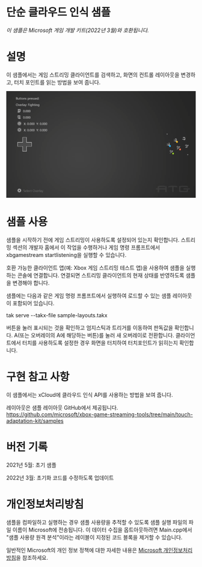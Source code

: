 # 단순 클라우드 인식 샘플

*이 샘플은 Microsoft 게임 개발 키트(2022년 3월)와 호환됩니다.*

# 설명

이 샘플에서는 게임 스트리밍 클라이언트를 검색하고, 화면의 컨트롤 레이아웃을 변경하고, 터치 포인트를 읽는 방법을 보여 줍니다.

![중간 신뢰도로 자동 생성된 컴퓨터 설명의 스크린샷](./media/image1.png)

# 샘플 사용

샘플을 시작하기 전에 게임 스트리밍이 사용하도록 설정되어 있는지 확인합니다. 스트리밍 섹션의 개발자 홈에서 이 작업을 수행하거나 게임 명령 프롬프트에서 xbgamestream startlistening을 실행할 수 있습니다.

호환 가능한 클라이언트 앱(예: Xbox 게임 스트리밍 테스트 앱)을 사용하여 샘플을 실행하는 콘솔에 연결합니다. 연결되면 스트리밍 클라이언트의 현재 상태를 반영하도록 샘플을 변경해야 합니다.

샘플에는 다음과 같은 게임 명령 프롬프트에서 실행하여 로드할 수 있는 샘플 레이아웃이 포함되어 있습니다.

tak serve \--takx-file sample-layouts.takx

버튼을 눌러 표시되는 것을 확인하고 엄지스틱과 트리거를 이동하여 판독값을 확인합니다. A(또는 오버레이의 A에 해당하는 버튼)를 눌러 새 오버레이로 전환합니다. 클라이언트에서 터치를 사용하도록 설정한 경우 화면을 터치하여 터치포인트가 읽히는지 확인합니다.

# 구현 참고 사항

이 샘플에서는 xCloud에 클라우드 인식 API를 사용하는 방법을 보여 줍니다.

레이아웃은 샘플 레이아웃 GitHub에서 제공됩니다. <https://github.com/microsoft/xbox-game-streaming-tools/tree/main/touch-adaptation-kit/samples>

# 버전 기록

2021년 5월: 초기 샘플

2022년 3월: 초기화 코드를 수정하도록 업데이트

# 개인정보처리방침

샘플을 컴파일하고 실행하는 경우 샘플 사용량을 추적할 수 있도록 샘플 실행 파일의 파일 이름이 Microsoft에 전송됩니다. 이 데이터 수집을 옵트아웃하려면 Main.cpp에서 "샘플 사용량 원격 분석"이라는 레이블이 지정된 코드 블록을 제거할 수 있습니다.

일반적인 Microsoft의 개인 정보 정책에 대한 자세한 내용은 [Microsoft 개인정보처리방침](https://privacy.microsoft.com/en-us/privacystatement/)을 참조하세요.


